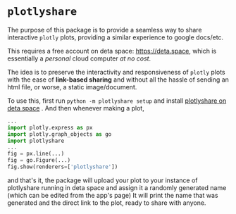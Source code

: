# `plotlyshare`

The purpose of this package is to provide a seamless way to share interactive `plotly` plots, providing a similar experience to google docs/etc. 

This requires a free account on deta space: https://deta.space, which is essentially a *personal* cloud computer *at no cost*.

The idea is to preserve the interactivity and responsiveness of `plotly` plots with the ease of **link-based sharing** and without all the hassle of sending an html file, or worse, a static image/document.

To use this, first run `python -m plotlyshare setup` and install [plotlyshare on deta space](https://deta.space/discovery/@pu239/plotlyshare) .
And then whenever making a plot,

```py
...
import plotly.express as px
import plotly.graph_objects as go
import plotlyshare
...
fig = px.line(...)
fig = go.Figure(...)
fig.show(renderers=['plotlyshare'])
```

and that's it, the package will upload your plot to your instance of plotlyshare running in deta space and assign it a randomly generated name (which can be edited from the app's page) 
It will print the name that was generated and the direct link to the plot, ready to share with anyone.
